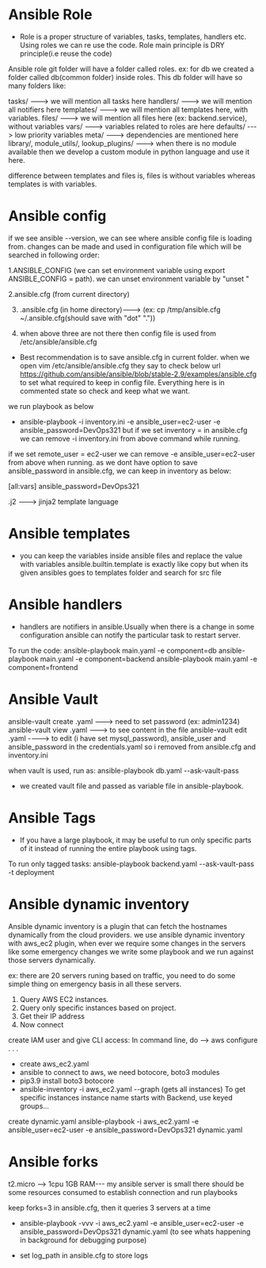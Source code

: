 # Ansible Role
- Role is a proper structure of variables, tasks, templates, handlers etc. Using roles we can re use the code.
Role main principle is DRY principle(i.e reuse the code)

Ansible role git folder will have a folder called roles. ex: for db we created a folder called db(common folder) inside roles.
This db folder will have so many folders like:

tasks/ ---> we will mention all tasks here
handlers/ ---> we will mention all notifiers here
templates/ ---> we will mention all templates here, with variables.
files/ ---> we will mention all files here (ex: backend.service), without variables
vars/ ---> variables related to roles are here
defaults/ ---> low priority variables
meta/ ---> dependencies are mentioned here
library/, module_utils/, lookup_plugins/ ---> when there is no module available then we develop a custom module in python language and use it here.

difference between templates and files is, files is without variables whereas templates is with variables.

# Ansible config
if we see ansible --version, we can see where ansible config file is loading from.
changes can be made and used in configuration file which will be searched in following order:

1.ANSIBLE_CONFIG (we can set environment variable using export ANSIBLE_CONFIG = path).
we can unset environment variable by "unset <variable-name>"

2.ansible.cfg (from current directory)

3. .ansible.cfg (in home directory)---> (ex: cp /tmp/ansible.cfg ~/.ansible.cfg(should save with "dot" "."))

4. when above three are not there then config file is used from /etc/ansible/ansible.cfg

- Best recommendation is to save ansible.cfg in current folder.
when we open vim /etc/ansible/ansible.cfg they say to check below url
https://github.com/ansible/ansible/blob/stable-2.9/examples/ansible.cfg to set what required to keep in config file. Everything here is in commented state so check and keep what we want.

we run playbook as below
- ansible-playbook -i inventory.ini -e ansible_user=ec2-user -e ansible_password=DevOps321 <yaml-file-name> 
but if we set inventory = <path of inventory> in ansible.cfg we can remove -i inventory.ini from above command while running.

if we set remote_user = ec2-user we can remove -e ansible_user=ec2-user from above when running.
as we dont have option to save ansible_password in ansible.cfg, we can keep in inventory as below:

[all:vars]
ansible_password=DevOps321

.j2 ---> jinja2 template language

# Ansible templates
- you can keep the variables inside ansible files and replace the value with variables
ansible.builtin.template is exactly like copy but when its given ansibles goes to templates folder and search for src <name> file

# Ansible handlers
- handlers are notifiers in ansible.Usually when there is a change in some configuration ansible can notify the particular task to restart server.

To run the code:
ansible-playbook main.yaml -e component=db
ansible-playbook main.yaml -e component=backend
ansible-playbook main.yaml -e component=frontend

# Ansible Vault
ansible-vault create <file-name>.yaml ---> need to set password (ex: admin1234)
ansible-vault view <file-name>.yaml ---> to see content in the file
ansible-vault edit <file-name>.yaml  ----> to edit (i have set mysql_password), ansible_user and ansible_password in the credentials.yaml so i removed from ansible.cfg and inventory.ini


when vault is used, run as:
ansible-playbook db.yaml --ask-vault-pass

- we created vault file and passed as variable file in ansible-playbook.

# Ansible Tags
- If you have a large playbook, it may be useful to run only specific parts of it instead of running the entire playbook using tags.

To run only tagged tasks:
ansible-playbook backend.yaml --ask-vault-pass -t deployment

# Ansible dynamic inventory
Ansible dynamic inventory is a plugin that can fetch the hostnames dynamically from the cloud providers.
we use ansible dynamic inventory with aws_ec2 plugin, when ever we require some changes in the servers like 
some emergency changes we write some playbook and we run against those servers dynamically.

ex: there are 20 servers runing based on traffic, you need to do some simple thing on emergency basis in all these servers.

1. Query AWS EC2 instances.
2. Query only specific instances based on project.
3. Get their IP address
4. Now connect

create IAM user and give CLI access:
In command line, do --> aws configure
.
.
.
- create aws_ec2.yaml
- ansible to connect to aws, we need botocore, boto3 modules
- pip3.9 install boto3 botocore
- ansible-inventory -i aws_ec2.yaml --graph (gets all instances)
To get specific instances 
instance name starts with Backend, use keyed groups...

create dynamic.yaml
ansible-playbook -i aws_ec2.yaml -e ansible_user=ec2-user -e ansible_password=DevOps321 dynamic.yaml

# Ansible forks
t2.micro --> 1cpu 1GB RAM--- my ansible server is small
there should be some resources consumed to establish connection and run playbooks

keep forks=3 in ansible.cfg, then it queries 3 servers at a time

- ansible-playbook -vvv -i aws_ec2.yaml -e ansible_user=ec2-user -e ansible_password=DevOps321 dynamic.yaml
(to see whats happening in background for debugging purpose)

- set log_path in ansible.cfg to store logs









